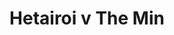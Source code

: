 ---
year: 1991
serialNumber: "0137" 
game: "Hetairoi"
title: "Hetairoi v The Min"
gameLocation: "Hetairoi"
gameDate: "/1991"
shortReport: ""
result: ""
resultType: ""
type: "game"
---